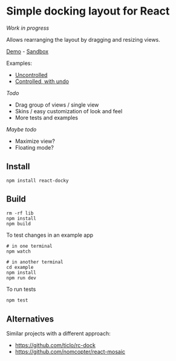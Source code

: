 # Simple docking layout for React

*Work in progress*

Allows rearranging the layout by dragging and resizing views.

[Demo](https://s5hib.csb.app/) - 
[Sandbox](https://codesandbox.io/s/react-docky-forked-s5hib)

Examples:
 * [Uncontrolled](https://github.com/pcdv/react-docky/blob/main/example/src/App.tsx)
 * [Controlled, with undo](https://github.com/pcdv/react-docky/blob/main/example/src/App2.tsx)

*Todo*
 * Drag group of views / single view
 * Skins / easy customization of look and feel
 * More tests and examples

*Maybe todo*
 * Maximize view?
 * Floating mode?

## Install

```
npm install react-docky
```

## Build

```
rm -rf lib
npm install
npm build
```

To test changes in an example app
```
# in one terminal
npm watch

# in another terminal
cd example
npm install
npm run dev
```

To run tests
```sh
npm test
```

## Alternatives

Similar projects with a different approach:
 * https://github.com/ticlo/rc-dock
 * https://github.com/nomcopter/react-mosaic
